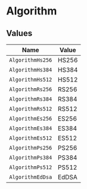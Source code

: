 # Algorithm


## Values

| Name             | Value            |
| ---------------- | ---------------- |
| `AlgorithmHs256` | HS256            |
| `AlgorithmHs384` | HS384            |
| `AlgorithmHs512` | HS512            |
| `AlgorithmRs256` | RS256            |
| `AlgorithmRs384` | RS384            |
| `AlgorithmRs512` | RS512            |
| `AlgorithmEs256` | ES256            |
| `AlgorithmEs384` | ES384            |
| `AlgorithmEs512` | ES512            |
| `AlgorithmPs256` | PS256            |
| `AlgorithmPs384` | PS384            |
| `AlgorithmPs512` | PS512            |
| `AlgorithmEdDsa` | EdDSA            |